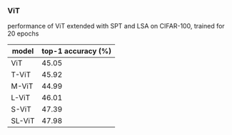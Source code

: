 ### ViT
performance of ViT extended with SPT and LSA on CIFAR-100, trained for 20 epochs

| model  | top-1 accuracy (%) |
|--------|--------------------|
| ViT    |        45.05       |
| T-ViT  |        45.92       |
| M-ViT  |        44.99       |
| L-ViT  |        46.01       |
| S-ViT  |        47.39       |
| SL-ViT |        47.98       |
